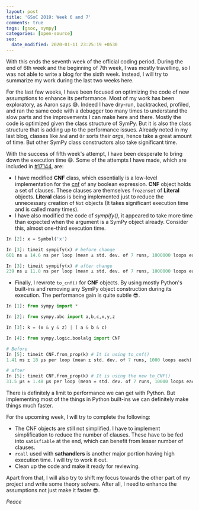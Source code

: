 ```yaml
---
layout: post
title: 'GSoC 2019: Week 6 and 7'
comments: true
tags: [gsoc, sympy]
categories: [open-source]
seo:
  date_modified: 2020-01-11 23:25:19 +0530
---
```

With this ends the seventh week of the official coding period. During the end of 6th week and the beginning of 7th week, I was mostly travelling, so I was not able to write a blog for the sixth week. Instead, I will try to summarize my work during the last two weeks here.

For the last few weeks, I have been focused on optimizing the code of new assumptions to enhance its performance. Most of my work has been exploratory, as Aaron says 😅. Indeed I have dry-run, backtracked, profiled, and ran the same code with a debugger too many times to understand the slow parts and the improvements I can make here and there. Mostly the code is optimized given the class structure of SymPy. But it is also the class structure that is adding up to the performance issues. Already noted in my last blog, classes like `And` and `Or` sorts their *args*, hence take a great amount of time. But other SymPy class constructors also take significant time.

With the success of fifth week's attempt, I have been desperate to bring down the execution time 😅. Some of the attempts I have made, which are included in [#17144](https://github.com/sympy/sympy/pull/17144), are:

* I have modified **CNF** class, which essentially is a low-level implementation for the [cnf](https://en.wikipedia.org/wiki/Conjunctive_normal_form) of any boolean expression. **CNF** object holds a set of clauses. These clauses are themselves `frozenset` of **Literal** objects. **Literal** class is being implemented just to reduce the unnecessary creation of `Not` objects (It takes significant execution time and is called many times).
* I have also modified the code of *sympify()*, it appeared to take more time than expected when the argument is a SymPy object already. Consider this, almost one-third execution time.

```python
In [2]: x = Symbol('x')

In [3]: timeit sympify(x) # before change
601 ns ± 14.6 ns per loop (mean ± std. dev. of 7 runs, 1000000 loops each)

In [3]: timeit sympify(x) # after change
239 ns ± 11.8 ns per loop (mean ± std. dev. of 7 runs, 1000000 loops each)
```

* Finally, I rewrote `to_cnf()` for **CNF** objects. By using mostly Python's built-ins and removing any SymPy object construction during its execution. The performance gain is quite subtle 😎.

```python
In [1]: from sympy import *

In [2]: from sympy.abc import a,b,c,x,y,z

In [3]: k = (x & y & z) | ( a & b & c)

In [4]: from sympy.logic.boolalg import CNF

# Before
In [5]: timeit CNF.from_prop(k) # It is using to_cnf()
1.41 ms ± 18 µs per loop (mean ± std. dev. of 7 runs, 1000 loops each)

# after
In [5]: timeit CNF.from_prop(k) # It is using the new to_CNF()
31.5 µs ± 1.48 µs per loop (mean ± std. dev. of 7 runs, 10000 loops each)
```

There is definitely a limit to performance we can get with Python. But implementing most of the things in Python built-ins we can definitely make things much faster.

For the upcoming week, I will try to complete the following:
* The CNF objects are still not simplified. I have to implement simplification to reduce the number of clauses. These have to be fed into `satisfiable` at the end, which can benefit from lesser number of clauses.
* `rcall` used with **sathandlers** is another major portion having high execution time. I will try to work it out.
* Clean up the code and make it ready for reviewing.

Apart from that, I will also try to shift my focus towards the other part of my project and write some theory solvers. After all, I need to enhance the assumptions not just make it faster 😎.

*Peace*
